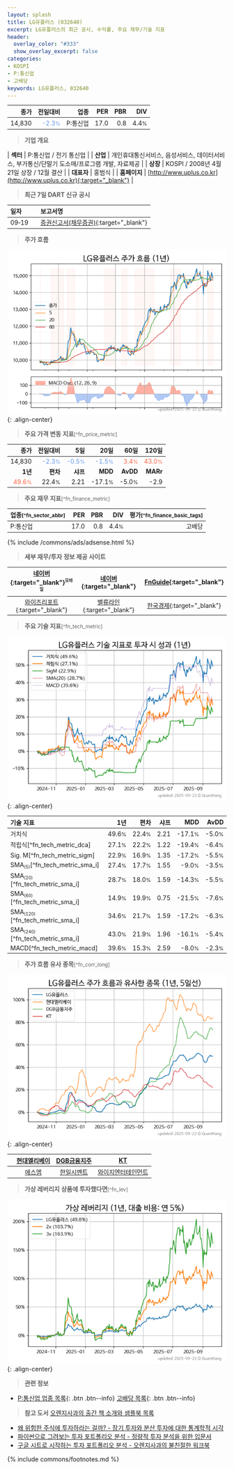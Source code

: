 ```yaml
---
layout: splash
title: LG유플러스 (032640)
excerpt: LG유플러스의 최근 공시, 수익률, 주요 재무/기술 지표
header:
  overlay_color: "#333"
  show_overlay_excerpt: false
categories:
- KOSPI
- P:통신업
- 고배당
keywords: LG유플러스, 032640
---
```


| **종가** | **전일대비** | **업종** | **PER** | **PBR** | **DIV** |
| -------: | -----------: | -------: | ------: | ------: | ------: |
| 14,830 | <span style="color: cornflowerblue">-2.3<small>%</small></span> | P:통신업 | 17.0 | 0.8 | 4.4<small>%</small> |

<!-- more -->


> **기업 개요**<a id="company"></a>

| <span style="white-space:nowrap;">**섹터**</span> | P:통신업 / 전기 통신업 |
| <span style="white-space:nowrap;">**산업**</span> | 개인휴대통신서비스, 음성서비스, 데이터서비스, 부가통신/단말기 도소매/프로그램 개발, 자료제공 |
| <span style="white-space:nowrap;">**상장**</span> | KOSPI / 2008년 4월 21일 상장 / 12월 결산 |
| <span style="white-space:nowrap;">**대표자**</span> | 홍범식 |
| <span style="white-space:nowrap;">**홈페이지**</span> | [http://www.uplus.co.kr](http://www.uplus.co.kr){:target="_blank"} |


> **최근 7일 DART 신규 공시**<a id="dart"></a>

| **일자** |      | **보고서명** |
| :------- | :--- | :----------- |
| 09&#x2011;19 | | [증권신고서(채무증권)](https://dart.fss.or.kr/dsaf001/main.do?rcpNo=20250919000604){:target="_blank"} |


> **주가 흐름**<a id="price"></a>

![032640](/stock/images/032640.png){: .align-center}


> **주요 가격 변동 지표**<small>[^fn_price_metric]</small>

| **종가** | **전일대비** | **5일** | **20일** | **60일** | **120일** |
| -------: | -----------: | ------: | -------: | -------: | --------: |
| 14,830 | <span style="color: cornflowerblue">-2.3<small>%</small></span> | <span style="color: cornflowerblue">-0.5<small>%</small></span> | <span style="color: cornflowerblue">-1.5<small>%</small></span> | <span style="color: tomato">3.4<small>%</small></span> | <span style="color: tomato">43.0<small>%</small></span> |
| **1년** | **편차** | **샤프** | **MDD** | **AvDD** | **MARr** |
| <span style="color: tomato">49.6<small>%</small></span> | 22.4<small>%</small> | 2.21 | -17.1<small>%</small> | -5.0<small>%</small> | -2.9 |


> **주요 재무 지표**<small>[^fn_finance_metric]</small>

| **업종**<small>[^fn_sector_abbr]</small> | **PER** | **PBR** | **DIV** | **평가**<small>[^fn_finance_basic_tags]</small> |
| :--------------------------------------- | ------: | ------: | ------: | ----------------------------------------------: |
| P:통신업 | 17.0 | 0.8 | 4.4<small>%</small> | 고배당 |



{% include /commons/ads/adsense.html %}

> **세부 재무/투자 정보 제공 사이트**

| [네이버](https://m.stock.naver.com/domestic/stock/032640/finance/summary){:target="_blank"}<sup><small>모바일</small></sup> | [네이버](https://finance.naver.com/item/coinfo.naver?code=032640){:target="_blank"} | [FnGuide](https://comp.fnguide.com/SVO2/ASP/SVD_Invest.asp?gicode=A032640&MenuYn=Y){:target="_blank"} |
| :---: | :---: | :---: |
| [와이즈리포트](https://comp.wisereport.co.kr/company/c1040001.aspx?cmp_cd=032640){:target="_blank"} | [밸류라인](https://www.valueline.co.kr/finance/summary/032640){:target="_blank"} | [한국경제](https://markets.hankyung.com/stock/032640/financial-summary){:target="_blank"} |


> **주요 기술 지표**<small>[^fn_tech_metric]</small>


![032640](/stock/images/032640_tech.png){: .align-center}

| **기술 지표** | **1년** | **편차** | **샤프** | **MDD** | **AvDD** |
| :------------ | ------: | -----------: | -------: | ------: | -------: |
| 거치식 | 49.6<small>%</small> | 22.4<small>%</small> | 2.21 | -17.1<small>%</small> | -5.0<small>%</small> |
| 적립식[^fn_tech_metric_dca] | 27.1<small>%</small> | 22.2<small>%</small> | 1.22 | -19.4<small>%</small> | -6.4<small>%</small> |
| Sig. M[^fn_tech_metric_sigm] | 22.9<small>%</small> | 16.9<small>%</small> | 1.35 | -17.2<small>%</small> | -5.5<small>%</small> |
| SMA<small><sub>(5)</sub></small>[^fn_tech_metric_sma_i] | 27.4<small>%</small> | 17.7<small>%</small> | 1.55 | -9.0<small>%</small> | -3.5<small>%</small> |
| SMA<small><sub>(20)</sub></small>[^fn_tech_metric_sma_i] | 28.7<small>%</small> | 18.0<small>%</small> | 1.59 | -14.3<small>%</small> | -5.5<small>%</small> |
| SMA<small><sub>(60)</sub></small>[^fn_tech_metric_sma_i] | 14.9<small>%</small> | 19.9<small>%</small> | 0.75 | -21.5<small>%</small> | -7.6<small>%</small> |
| SMA<small><sub>(120)</sub></small>[^fn_tech_metric_sma_i] | 34.6<small>%</small> | 21.7<small>%</small> | 1.59 | -17.2<small>%</small> | -6.3<small>%</small> |
| SMA<small><sub>(240)</sub></small>[^fn_tech_metric_sma_i] | 43.0<small>%</small> | 21.9<small>%</small> | 1.96 | -16.1<small>%</small> | -5.4<small>%</small> |
| MACD[^fn_tech_metric_macd] | 39.6<small>%</small> | 15.3<small>%</small> | 2.59 | -8.0<small>%</small> | -2.3<small>%</small> |


> **주가 흐름 유사 종목**<a id="corr"></a><small>[^fn_corr_long]</small>

![032640](/stock/images/032640_corr.png){: .align-center}

|       | [현대엘리베이](/017800/) | [DGB금융지주](/139130/) | [KT](/030200/) |
| :---: | :------------------------------------: | :------------------------------------: | :------------------------------------: |
|       | [에스엠](/041510/) | [한일시멘트](/300720/) | [와이지엔터테인먼트](/122870/) |


> **가상 레버리지 상품에 투자했다면**<a id="2x"></a><small>[^fn_lev]</small>

![032640](/stock/images/032640_2x.png){: .align-center}


> **관련 정보**

- [P:통신업 업종 목록](/stats/sector/kospi_업종_통신업_종목/){: .btn .btn--info} [고배당 목록](/fn/fn_high_div/){: .btn .btn--info}

> **참고 도서** [오렌지사과의 출간 책 소개와 샘플북 목록](https://kongdori.tistory.com/691)

- [왜 위험한 주식에 투자하라는 걸까? - 장기 투자와 분산 투자에 대한 통계학적 시각](https://kongdori.tistory.com/421)
- [파이썬으로 그려보는 투자 포트폴리오 분석  - 정량적 투자 분석을 위한 입문서](https://kongdori.tistory.com/643)
- [구글 시트로 시작하는 투자 포트폴리오 분석 - 오렌지사과의 불친절한 워크북](https://kongdori.tistory.com/449)


{% include commons/footnotes.md %}